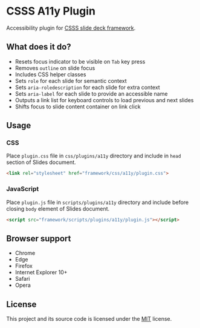 # CSSS A11y Plugin

Accessibility plugin for [CSSS slide deck framework](https://github.com/LeaVerou/CSSS).

## What does it do?

- Resets focus indicator to be visible on `Tab` key press
- Removes `outline` on slide focus
- Includes CSS helper classes
- Sets `role` for each slide for semantic context
- Sets `aria-roledescription` for each slide for extra context
- Sets `aria-label` for each slide to provide an accessible name
- Outputs a link list for keyboard controls to load previous and next slides
- Shifts focus to slide content container on link click

## Usage

### CSS

Place `plugin.css` file in `css/plugins/a11y` directory and include in `head` section of Slides document.

```html
<link rel="stylesheet" href="framework/css/a11y/plugin.css">
```

### JavaScript

Place `plugin.js` file in `scripts/plugins/a11y` directory and include before closing `body` element of Slides document.

```html
<script src="framework/scripts/plugins/a11y/plugin.js"></script>
```

## Browser support

* Chrome
* Edge
* Firefox
* Internet Explorer 10+
* Safari
* Opera

## License

This project and its source code is licensed under the [MIT](LICENSE.txt) license.
